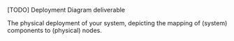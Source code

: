 [TODO] Deployment Diagram deliverable

The physical deployment of your system, depicting the mapping of (system) components to (physical) nodes. 